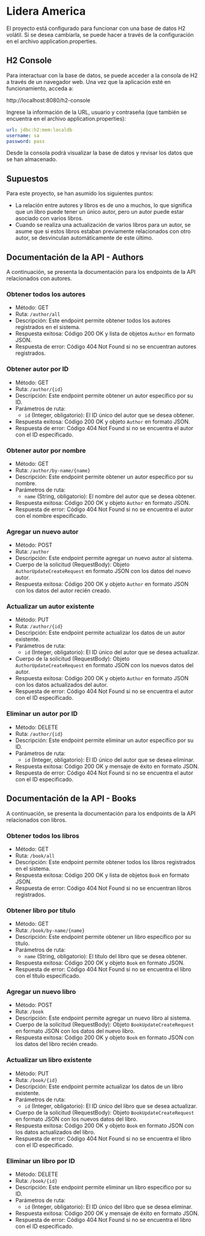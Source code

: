 # Lidera America

El proyecto está configurado para funcionar con una base de datos H2 volátil. Si se desea cambiarla, 
se puede hacer a través de la configuración en el archivo application.properties.

## H2 Console

Para interactuar con la base de datos, se puede acceder a la consola de H2 a través de un navegador web. Una vez que la aplicación esté en funcionamiento, acceda a:

http://localhost:8080/h2-console

Ingrese la información de la URL, usuario y contraseña (que también se encuentra en el archivo application.properties):

```yml
url: jdbc:h2:mem:localdb
username: sa 
password: pass
```

Desde la consola podrá visualizar la base de datos y revisar los datos que se han almacenado.

## Supuestos
Para este proyecto, se han asumido los siguientes puntos:

* La relación entre autores y libros es de uno a muchos,
  lo que significa que un libro puede tener un único autor, pero un autor puede estar asociado con varios libros.
* Cuando se realiza una actualización de varios libros para un autor,
  se asume que si estos libros estaban previamente relacionados con otro autor, se desvinculan automáticamente de este último.

## Documentación de la API - Authors

A continuación, se presenta la documentación para los endpoints de la API relacionados con autores.

### Obtener todos los autores

- Método: GET
- Ruta: `/author/all`
- Descripción: Este endpoint permite obtener todos los autores registrados en el sistema.
- Respuesta exitosa: Código 200 OK y lista de objetos `Author` en formato JSON.
- Respuesta de error: Código 404 Not Found si no se encuentran autores registrados.

### Obtener autor por ID

- Método: GET
- Ruta: `/author/{id}`
- Descripción: Este endpoint permite obtener un autor específico por su ID.
- Parámetros de ruta:
  - `id` (Integer, obligatorio): El ID único del autor que se desea obtener.
- Respuesta exitosa: Código 200 OK y objeto `Author` en formato JSON.
- Respuesta de error: Código 404 Not Found si no se encuentra el autor con el ID especificado.

### Obtener autor por nombre

- Método: GET
- Ruta: `/author/by-name/{name}`
- Descripción: Este endpoint permite obtener un autor específico por su nombre.
- Parámetros de ruta:
  - `name` (String, obligatorio): El nombre del autor que se desea obtener.
- Respuesta exitosa: Código 200 OK y objeto `Author` en formato JSON.
- Respuesta de error: Código 404 Not Found si no se encuentra el autor con el nombre especificado.

### Agregar un nuevo autor

- Método: POST
- Ruta: `/author`
- Descripción: Este endpoint permite agregar un nuevo autor al sistema.
- Cuerpo de la solicitud (RequestBody): Objeto `AuthorUpdateCreateRequest` en formato JSON con los datos del nuevo autor.
- Respuesta exitosa: Código 200 OK y objeto `Author` en formato JSON con los datos del autor recién creado.

### Actualizar un autor existente

- Método: PUT
- Ruta: `/author/{id}`
- Descripción: Este endpoint permite actualizar los datos de un autor existente.
- Parámetros de ruta:
  - `id` (Integer, obligatorio): El ID único del autor que se desea actualizar.
- Cuerpo de la solicitud (RequestBody): Objeto `AuthorUpdateCreateRequest` en formato JSON con los nuevos datos del autor.
- Respuesta exitosa: Código 200 OK y objeto `Author` en formato JSON con los datos actualizados del autor.
- Respuesta de error: Código 404 Not Found si no se encuentra el autor con el ID especificado.

### Eliminar un autor por ID

- Método: DELETE
- Ruta: `/author/{id}`
- Descripción: Este endpoint permite eliminar un autor específico por su ID.
- Parámetros de ruta:
  - `id` (Integer, obligatorio): El ID único del autor que se desea eliminar.
- Respuesta exitosa: Código 200 OK y mensaje de éxito en formato JSON.
- Respuesta de error: Código 404 Not Found si no se encuentra el autor con el ID especificado.

## Documentación de la API - Books

A continuación, se presenta la documentación para los endpoints de la API relacionados con libros.

### Obtener todos los libros

- Método: GET
- Ruta: `/book/all`
- Descripción: Este endpoint permite obtener todos los libros registrados en el sistema.
- Respuesta exitosa: Código 200 OK y lista de objetos `Book` en formato JSON.
- Respuesta de error: Código 404 Not Found si no se encuentran libros registrados.

### Obtener libro por título

- Método: GET
- Ruta: `/book/by-name/{name}`
- Descripción: Este endpoint permite obtener un libro específico por su título.
- Parámetros de ruta:
  - `name` (String, obligatorio): El título del libro que se desea obtener.
- Respuesta exitosa: Código 200 OK y objeto `Book` en formato JSON.
- Respuesta de error: Código 404 Not Found si no se encuentra el libro con el título especificado.

### Agregar un nuevo libro

- Método: POST
- Ruta: `/book`
- Descripción: Este endpoint permite agregar un nuevo libro al sistema.
- Cuerpo de la solicitud (RequestBody): Objeto `BookUpdateCreateRequest` en formato JSON con los datos del nuevo libro.
- Respuesta exitosa: Código 200 OK y objeto `Book` en formato JSON con los datos del libro recién creado.

### Actualizar un libro existente

- Método: PUT
- Ruta: `/book/{id}`
- Descripción: Este endpoint permite actualizar los datos de un libro existente.
- Parámetros de ruta:
  - `id` (Integer, obligatorio): El ID único del libro que se desea actualizar.
- Cuerpo de la solicitud (RequestBody): Objeto `BookUpdateCreateRequest` en formato JSON con los nuevos datos del libro.
- Respuesta exitosa: Código 200 OK y objeto `Book` en formato JSON con los datos actualizados del libro.
- Respuesta de error: Código 404 Not Found si no se encuentra el libro con el ID especificado.

### Eliminar un libro por ID

- Método: DELETE
- Ruta: `/book/{id}`
- Descripción: Este endpoint permite eliminar un libro específico por su ID.
- Parámetros de ruta:
  - `id` (Integer, obligatorio): El ID único del libro que se desea eliminar.
- Respuesta exitosa: Código 200 OK y mensaje de éxito en formato JSON.
- Respuesta de error: Código 404 Not Found si no se encuentra el libro con el ID especificado.
